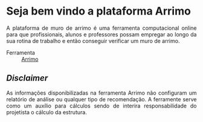 <h1>Seja bem vindo a plataforma Arrimo</h1>

<p align="justify">A plataforma de muro de arrimo é uma ferramenta computacional online para que profissionais, alunos e professores possam empregar ao longo da sua rotina de trabalho e então conseguir verificar um muro de arrimo.</p>

<dl>
  <dt>Ferramenta</dt>
    <dd><a href="https://robertoviegas-arrimo-arrimo-streamlit-3bdtrv.streamlit.app" target="_blank">Arrimo</a></dd>
</dl>

<h2><i>Disclaimer</i></h2>

<p align="justify">As informações disponibilizadas na ferramenta Arrimo não configuram um relatório de análise ou qualquer tipo de recomendação. A ferramente serve como um auxílio para cálculos sendo de interira responsabilidade do projetista o cálculo da estrutura.</p>


